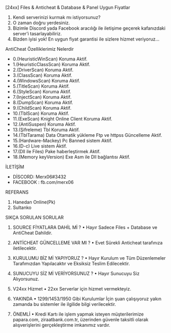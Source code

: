 [24xx] Files & Anticheat & Database & Panel Uygun Fiyatlar
1.	Kendi serverinizi kurmak mı istiyorsunuz?
2.	O zaman doğru yerdesiniz.
3.	Bizimle Discord yada Facebook aracılığı ile iletişime geçerek kafanızdaki server’i tasarlayabiliriz.
4.	Bizden iyisi yok! En uygun fiyat garantisi ile sizlere hizmet veriyoruz…

AntiCheat Özelliklerimiz Nelerdir
-   0.(HeuristicWinScan) Koruma Aktif. 
-   1.(HeuristicClassScan) Koruma Aktif. 
-   2.(DriverScan) Koruma Aktif.
-   3.(ClassScan) Koruma Aktif.
-   4.(WindowsScan) Koruma Aktif. 
-   5.(TitleScan) Koruma Aktif. 
-   6.(StyleScan) Koruma Aktif. 
-   7.(InjectScan) Koruma Aktif. 
-   8.(DumpScan) Koruma Aktif. 
-   9.(ChildScan) Koruma Aktif. 
-   10.(TblScan) Koruma Aktif. 
-   11.(ExeScan) Knight Online Client Koruma Aktif.
-   12.(AntiSuspen) Koruma Aktif. 
-   13.(Şifreleme) Tbl Koruma Aktif.
-   14.(TblTarama) Data Otamatik yükleme Ftp ve httpss Güncelleme Aktif.
-   15.(Hardware-Mackey) Pc Banned sistem Aktif.
-   16.(D-c) Live sistem Aktif.
-   17.(Dll ile Files) Pake haberleştirmek Aktif.
-   18.(Memory keyVersion) Exe Asm ile Dll bağlantısı Aktif.

İLETİŞİM
+ DİSCORD: Merx06#3432
+ FACEBOOK : fb.com/merx06

REFERANS
1.	Hanedan Online(Pk)
2.	Sultanko 






SIKÇA SORULAN SORULAR
1.	SOURCE FİYATLARA DAHİL Mİ ?
•	Hayır Sadece Files + Database ve AntiCheat Dahildir.

2.	ANTİCHEAT GÜNCELLEME VAR MI ?
•	Evet Sürekli Anticheat tarafınıza iletilecektir.

3.	KURULUMU BİZ Mİ YAPIYORUZ ?
•	Hayır Kurulum ve Tüm Düzenlemeler Tarafımızdan Yapılacaktır ve Eksiksiz Teslim Edilecektir.

4.	SUNUCUYU SİZ Mİ VERİYORSUNUZ ?
•	Hayır Sunucuyu Siz Alıyorsunuz.

5.	V24xx Hizmet
•	22xx Serverlar için hizmet vermekteyiz.

6.	YAKINDA
•	1299/1453/1950 Gibi Kurulumlar İçin şuan çalışıyoruz yakın zamanda bu sistemler ile ilgilide bilgi verilecektir.

7.	ÖNEMLİ
•	Kredi Kartı ile işlem yapmak isteyen müşterilerimize papara.com, ziraatbank.com.tr, üzerinden güvenle taksitli olarak alışverişlerini gerçekleştirme imkanımız vardır.

